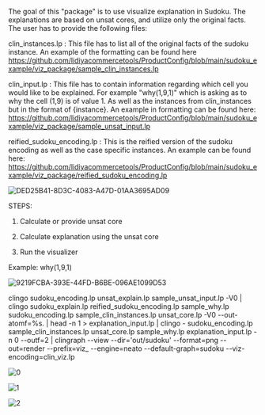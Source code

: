 The goal of this "package" is to use visualize explanation in Sudoku. The explanations are based on unsat cores, and utilize only the original facts. The user has to provide the following files:

clin_instances.lp : This file has to list all of the original facts of the sudoku instance. An example of the formatting can be found here https://github.com/lidiyacommercetools/ProductConfig/blob/main/sudoku_example/viz_package/sample_clin_instances.lp

clin_input.lp : This file has to contain information regarding which cell you would like to be explained. For example "why(1,9,1)" which is asking as to why the cell (1,9) is of value 1. As well as the instances from clin_instances but in the format of {instance}. An example in formatting can be found here: https://github.com/lidiyacommercetools/ProductConfig/blob/main/sudoku_example/viz_package/sample_unsat_input.lp

reified_sudoku_encoding.lp : This is the reified version of the sudoku encoding as well as the case specific instances. An example can be found here: https://github.com/lidiyacommercetools/ProductConfig/blob/main/sudoku_example/viz_package/reified_sudoku_encoding.lp



![DED25B41-8D3C-4083-A47D-01AA3695AD09](https://user-images.githubusercontent.com/81679574/198845059-c801b90c-d20e-4989-b176-1fd6f9edbfa7.jpeg)



STEPS:

1. Calculate or provide unsat core

2. Calculate explanation using the unsat core

3. Run the visualizer 



Example: why(1,9,1)


![9219FCBA-393E-44FD-B6BE-096AE1099D53](https://user-images.githubusercontent.com/81679574/198845072-6b130c05-674b-4bbd-bf3f-d38406f6934a.jpeg)




clingo sudoku_encoding.lp unsat_explain.lp sample_unsat_input.lp -V0 | clingo sudoku_explain.lp reified_sudoku_encoding.lp sample_why.lp sudoku_encoding.lp sample_clin_instances.lp unsat_core.lp -V0 --out-atomf=%s. | head -n 1 > explanation_input.lp | clingo - sudoku_encoding.lp sample_clin_instances.lp unsat_core.lp sample_why.lp explanation_input.lp -n 0 --outf=2 | clingraph --view --dir='out/sudoku' --format=png --out=render --prefix=viz_ --engine=neato --default-graph=sudoku --viz-encoding=clin_viz.lp


![0](https://user-images.githubusercontent.com/81679574/198844334-ef25232b-ed51-4c6d-9ceb-43188202ff30.png)


![1](https://user-images.githubusercontent.com/81679574/198844341-b5c7d864-3eae-4f8c-8136-f5048e1a02d5.png)


![2](https://user-images.githubusercontent.com/81679574/198844347-462a2caa-8afc-4744-b35f-bb41a7457dbb.png)


